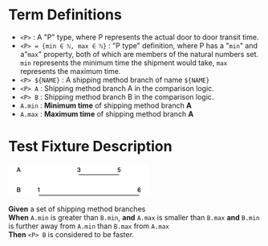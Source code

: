 # Term Definitions

* `<P>` : A "P" type, where P represents the actual door to door transit time.
* `<P> = {min ∈ ℕ, max ∈ ℕ}` : "P type" definition, where P has a "`min`" and a"`max`" property, both of which are members of the natural numbers set. `min` represents the minimum time the shipment would take, `max` represents the maximum time.  
* `<P> ${NAME}` : A shipping method branch of name `${NAME}`
* `<P> A` : Shipping method branch A in the comparison logic.
* `<P> B` : Shipping method branch B in the comparison logic.
* `A.min` : **Minimum time** of shipping method branch **A**
* `A.max` : **Maximum time** of shipping method branch **A**

# Test Fixture Description

![Test Case Illustration](fasterMinimum_slowerMaximum_skewedToFaster.png) 

**Given** a set of shipping method branches  
**When** `A.min` is greater than `B.min`, **and** `A.max` is smaller than `B.max`  **and** `B.min` is further away from `A.min` than `B.max` from `A.max`  
**Then** `<P> B` is considered to be faster.
